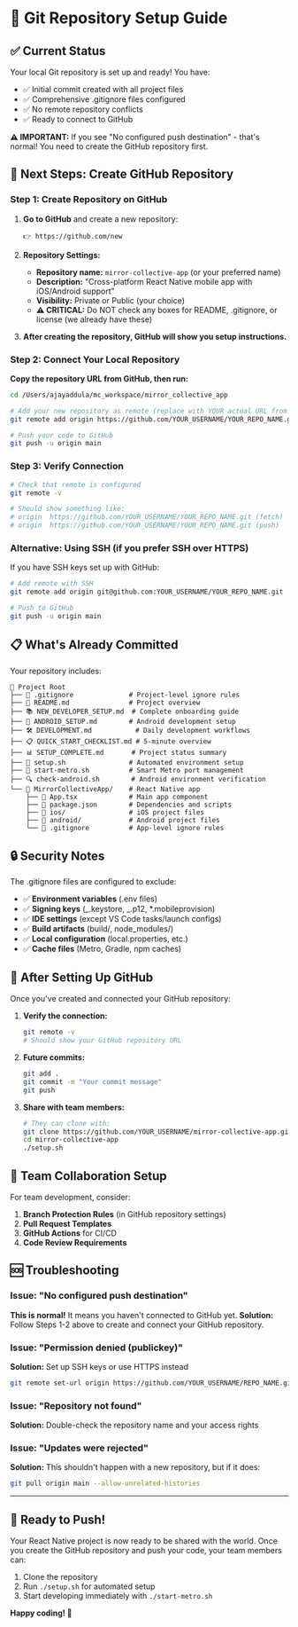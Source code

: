 # 🚀 Git Repository Setup Guide

## ✅ Current Status

Your local Git repository is set up and ready! You have:

- ✅ Initial commit created with all project files
- ✅ Comprehensive .gitignore files configured
- ✅ No remote repository conflicts
- ✅ Ready to connect to GitHub

**⚠️ IMPORTANT:** If you see "No configured push destination" - that's normal! You need to create the GitHub repository first.

## 🎯 Next Steps: Create GitHub Repository

### Step 1: Create Repository on GitHub

1. **Go to GitHub** and create a new repository:

   ```
   👉 https://github.com/new
   ```

2. **Repository Settings:**

   - **Repository name:** `mirror-collective-app` (or your preferred name)
   - **Description:** "Cross-platform React Native mobile app with iOS/Android support"
   - **Visibility:** Private or Public (your choice)
   - **⚠️ CRITICAL:** Do NOT check any boxes for README, .gitignore, or license (we already have these)

3. **After creating the repository, GitHub will show you setup instructions.**

### Step 2: Connect Your Local Repository

**Copy the repository URL from GitHub, then run:**

```bash
cd /Users/ajayaddula/mc_workspace/mirror_collective_app

# Add your new repository as remote (replace with YOUR actual URL from GitHub)
git remote add origin https://github.com/YOUR_USERNAME/YOUR_REPO_NAME.git

# Push your code to GitHub
git push -u origin main
```

### Step 3: Verify Connection

```bash
# Check that remote is configured
git remote -v

# Should show something like:
# origin  https://github.com/YOUR_USERNAME/YOUR_REPO_NAME.git (fetch)
# origin  https://github.com/YOUR_USERNAME/YOUR_REPO_NAME.git (push)
```

### Alternative: Using SSH (if you prefer SSH over HTTPS)

If you have SSH keys set up with GitHub:

```bash
# Add remote with SSH
git remote add origin git@github.com:YOUR_USERNAME/YOUR_REPO_NAME.git

# Push to GitHub
git push -u origin main
```

## 📋 What's Already Committed

Your repository includes:

```
📁 Project Root
├── 📄 .gitignore              # Project-level ignore rules
├── 📖 README.md               # Project overview
├── 📚 NEW_DEVELOPER_SETUP.md  # Complete onboarding guide
├── 🤖 ANDROID_SETUP.md        # Android development setup
├── 🛠 DEVELOPMENT.md           # Daily development workflows
├── 📋 QUICK_START_CHECKLIST.md # 5-minute overview
├── 📊 SETUP_COMPLETE.md       # Project status summary
├── 🚀 setup.sh                # Automated environment setup
├── 📱 start-metro.sh          # Smart Metro port management
├── 🔍 check-android.sh        # Android environment verification
└── 📁 MirrorCollectiveApp/    # React Native app
    ├── 📄 App.tsx             # Main app component
    ├── 📄 package.json        # Dependencies and scripts
    ├── 📁 ios/                # iOS project files
    ├── 📁 android/            # Android project files
    └── 📄 .gitignore          # App-level ignore rules
```

## 🔒 Security Notes

The .gitignore files are configured to exclude:

- ✅ **Environment variables** (.env files)
- ✅ **Signing keys** (_.keystore, _.p12, \*.mobileprovision)
- ✅ **IDE settings** (except VS Code tasks/launch configs)
- ✅ **Build artifacts** (build/, node_modules/)
- ✅ **Local configuration** (local.properties, etc.)
- ✅ **Cache files** (Metro, Gradle, npm caches)

## 🚀 After Setting Up GitHub

Once you've created and connected your GitHub repository:

1. **Verify the connection:**

   ```bash
   git remote -v
   # Should show your GitHub repository URL
   ```

2. **Future commits:**

   ```bash
   git add .
   git commit -m "Your commit message"
   git push
   ```

3. **Share with team members:**
   ```bash
   # They can clone with:
   git clone https://github.com/YOUR_USERNAME/mirror-collective-app.git
   cd mirror-collective-app
   ./setup.sh
   ```

## 🎯 Team Collaboration Setup

For team development, consider:

1. **Branch Protection Rules** (in GitHub repository settings)
2. **Pull Request Templates**
3. **GitHub Actions** for CI/CD
4. **Code Review Requirements**

## 🆘 Troubleshooting

### Issue: "No configured push destination"

**This is normal!** It means you haven't connected to GitHub yet.
**Solution:** Follow Steps 1-2 above to create and connect your GitHub repository.

### Issue: "Permission denied (publickey)"

**Solution:** Set up SSH keys or use HTTPS instead

```bash
git remote set-url origin https://github.com/YOUR_USERNAME/REPO_NAME.git
```

### Issue: "Repository not found"

**Solution:** Double-check the repository name and your access rights

### Issue: "Updates were rejected"

**Solution:** This shouldn't happen with a new repository, but if it does:

```bash
git pull origin main --allow-unrelated-histories
```

---

## 🎉 Ready to Push!

Your React Native project is now ready to be shared with the world. Once you create the GitHub repository and push your code, your team members can:

1. Clone the repository
2. Run `./setup.sh` for automated setup
3. Start developing immediately with `./start-metro.sh`

**Happy coding! 🚀**
